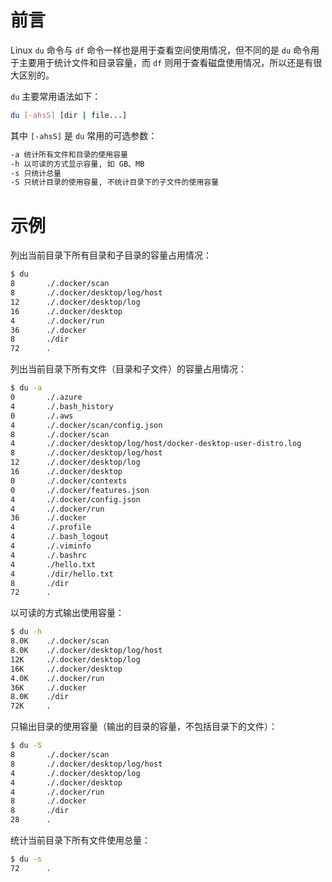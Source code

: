 # 前言

Linux `du` 命令与 `df` 命令一样也是用于查看空间使用情况，但不同的是 `du` 命令用于主要用于统计文件和目录容量，而 `df` 则用于查看磁盘使用情况，所以还是有很大区别的。

`du` 主要常用语法如下：

```bash
du [-ahsS] [dir | file...]
```

其中 `[-ahsS]` 是 `du` 常用的可选参数：

```bash
-a 统计所有文件和目录的使用容量
-h 以可读的方式显示容量, 如 GB、MB
-s 只统计总量
-S 只统计目录的使用容量, 不统计目录下的子文件的使用容量
```

# 示例

列出当前目录下所有目录和子目录的容量占用情况：

```bash
$ du
8       ./.docker/scan
8       ./.docker/desktop/log/host
12      ./.docker/desktop/log
16      ./.docker/desktop
4       ./.docker/run
36      ./.docker
8       ./dir
72      .
```

列出当前目录下所有文件（目录和子文件）的容量占用情况：

```bash
$ du -a
0       ./.azure
4       ./.bash_history
0       ./.aws
4       ./.docker/scan/config.json
8       ./.docker/scan
4       ./.docker/desktop/log/host/docker-desktop-user-distro.log
8       ./.docker/desktop/log/host
12      ./.docker/desktop/log
16      ./.docker/desktop
0       ./.docker/contexts
0       ./.docker/features.json
4       ./.docker/config.json
4       ./.docker/run
36      ./.docker
4       ./.profile
4       ./.bash_logout
4       ./.viminfo
4       ./.bashrc
4       ./hello.txt
4       ./dir/hello.txt
8       ./dir
72      .
```

以可读的方式输出使用容量：

```bash
$ du -h
8.0K    ./.docker/scan
8.0K    ./.docker/desktop/log/host
12K     ./.docker/desktop/log
16K     ./.docker/desktop
4.0K    ./.docker/run
36K     ./.docker
8.0K    ./dir
72K     .
```

只输出目录的使用容量（输出的目录的容量，不包括目录下的文件）：

```bash
$ du -S
8       ./.docker/scan
8       ./.docker/desktop/log/host
4       ./.docker/desktop/log
4       ./.docker/desktop
4       ./.docker/run
8       ./.docker
8       ./dir
28      .
```

统计当前目录下所有文件使用总量：

```bash
$ du -s
72      .
```

